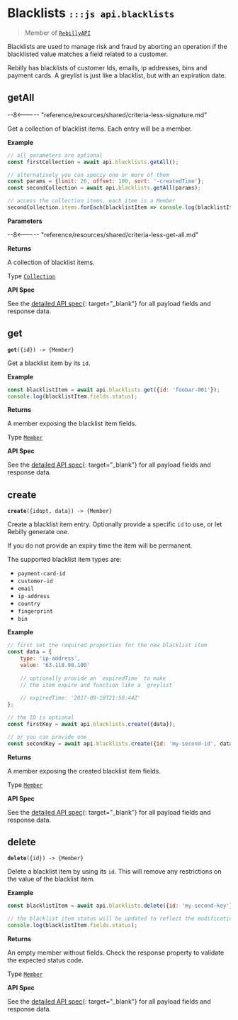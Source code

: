 # Blacklists <small>`:::js api.blacklists`</small>

> Member of [`RebillyAPI`][goto-rebillyapi]

Blacklists are used to manage risk and fraud by aborting an operation if the blacklisted value matches a field related to a customer.  

Rebilly has blacklists of customer Ids, emails, ip addresses, bins and payment cards.  A greylist is just like a blacklist, but with an expiration date.



## getAll

--8<----- "reference/resources/shared/criteria-less-signature.md"

Get a collection of blacklist items. Each entry will be a member.


**Example**

```js
// all parameters are optional
const firstCollection = await api.blacklists.getAll();

// alternatively you can speciy one or more of them
const params = {limit: 20, offset: 100, sort: '-createdTime'}; 
const secondCollection = await api.blacklists.getAll(params);

// access the collection items, each item is a Member
secondCollection.items.forEach(blacklistItem => console.log(blacklistItem.fields.status));
```

**Parameters**


--8<----- "reference/resources/shared/criteria-less-get-all.md"


**Returns**

A collection of blacklist items.

Type [`Collection`][goto-collection]


**API Spec**

See the [detailed API spec][1]{: target="_blank"} for all payload fields and response data.

## get
<div class="method"><code><strong>get</strong>({<span class="prop">id</span>}) -> <span class="return">{Member}</span></code></div>

Get a blacklist item by its `id`.


**Example**

```js
const blacklistItem = await api.blacklists.get({id: 'foobar-001'});
console.log(blacklistItem.fields.status);
```


**Returns**

A member exposing the blacklist item fields.

Type [`Member`][goto-member]


**API Spec**

See the [detailed API spec][2]{: target="_blank"} for all payload fields and response data.

## create
<div class="method"><code><strong>create</strong>({<span class="prop">id</span><span class="optional" title="optional">opt</span>, <span class="prop">data</span>}) -> <span class="return">{Member}</span></code></div>

Create a blacklist item entry. Optionally provide a specific `id` to use, or let Rebilly generate one. 

If you do not provide an expiry time the item will be permanent. 

The supported blacklist item types are:

- `payment-card-id` 
- `customer-id`
- `email` 
- `ip-address` 
- `country` 
- `fingerprint` 
- `bin`


**Example**

```js
// first set the required properties for the new blacklist item
const data = {
    type: 'ip-address',
    value: '63.118.98.100'
    
    // optionally provide an `expiredTime` to make
    // the item expire and function like a `greylist`
    
    // expiredTime: '2017-09-18T21:50:44Z'
};

// the ID is optional
const firstKey = await api.blacklists.create({data});

// or you can provide one
const secondKey = await api.blacklists.create({id: 'my-second-id', data});
```


**Returns**

A member exposing the created blacklist item fields.

Type [`Member`][goto-member]


**API Spec**

See the [detailed API spec][3]{: target="_blank"} for all payload fields and response data.


## delete
<div class="method"><code><strong>delete</strong>({<span class="prop">id</span>}) -> <span class="return">{Member}</span></code></div>

Delete a blacklist item by using its `id`. This will remove any restrictions on the value of the blacklist item.  


**Example**

```js
const blacklistItem = await api.blacklists.delete({id: 'my-second-key'});

// the blacklist item status will be updated to reflect the modification
console.log(blacklistItem.fields.status);
```


**Returns**

An empty member without fields. Check the response property to validate the expected status code.

Type [`Member`][goto-member]


**API Spec**

See the [detailed API spec][4]{: target="_blank"} for all payload fields and response data.

[goto-rebillyapi]: ../rebilly-api
[goto-collection]: ../types/collection
[goto-member]: ../types/member
[1]: https://rebilly.github.io/RebillyAPI/#tag/Blacklists%2Fpaths%2F~1blacklists%2Fget
[2]: https://rebilly.github.io/RebillyAPI/#tag/Blacklists%2Fpaths%2F~1blacklists~1%7Bid%7D%2Fget
[3]: https://rebilly.github.io/RebillyAPI/#tag/Blacklists%2Fpaths%2F~1blacklists~1%7Bid%7D%2Fput
[4]: https://rebilly.github.io/RebillyAPI/#tag/Blacklists%2Fpaths%2F~1blacklists~1%7Bid%7D%2Fdelete
